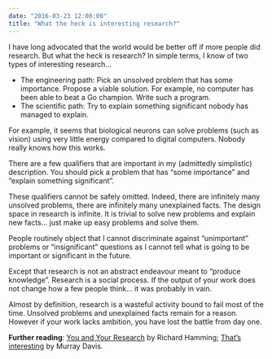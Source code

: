 ```yaml
---
date: "2016-03-23 12:00:00"
title: "What the heck is interesting research?"
---
```




I have long advocated that the world would be better off if more people did research. But what the heck is research? In simple terms, I know of two types of interesting research&hellip;

- The engineering path: Pick an unsolved problem that has some importance. Propose a viable solution.
For example, no computer has been able to beat a Go champion. Write such a program.
- The scientific path: Try to explain something significant nobody has managed to explain.

For example, it seems that biological neurons can solve problems (such as vision) using very little energy compared to digital computers. Nobody really knows how this works.


There are a few qualifiers that are important in my (admittedly simplistic) description. You should pick a problem that has &ldquo;some importance&rdquo; and &ldquo;explain something significant&rdquo;.

These qualifiers cannot be safely omitted. Indeed, there are infinitely many unsolved problems, there are infinitely many unexplained facts. The design space in research is infinite. It is trivial to solve new problems and explain new facts&hellip; just make up easy problems and solve them.

People routinely object that I cannot discriminate against &ldquo;unimportant&rdquo; problems or &ldquo;insignificant&rdquo; questions as I cannot tell what is going to be important or significant in the future.

Except that research is not an abstract endeavour meant to &ldquo;produce knowledge&rdquo;. Research is a social process. If the output of your work does not change how a few people think&hellip; it was probably in vain.

Almost by definition, research is a wasteful activity bound to fail most of the time. Unsolved problems and unexplained facts remain for a reason.
However if your work lacks ambition, you have lost the battle from day one.

__Further reading__: [You and Your Research](http://www.cs.virginia.edu/~robins/YouAndYourResearch.html) by Richard Hamming; [That&rsquo;s interesting](http://www-personal.umich.edu/~samoore/teach/bit8852005/files/72362.pdf) by Murray Davis.

